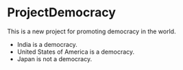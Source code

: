 # ProjectDemocracy
This is a new project for promoting democracy in the world.
- India is a democracy.
- United States of America is a democracy.
- Japan is not a democracy.

